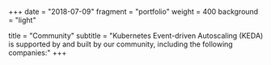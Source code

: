 +++
date = "2018-07-09"
fragment = "portfolio"
weight = 400
background = "light"

title = "Community"
subtitle = "Kubernetes Event-driven Autoscaling (KEDA) is supported by and built by our community, including the following companies:"
+++